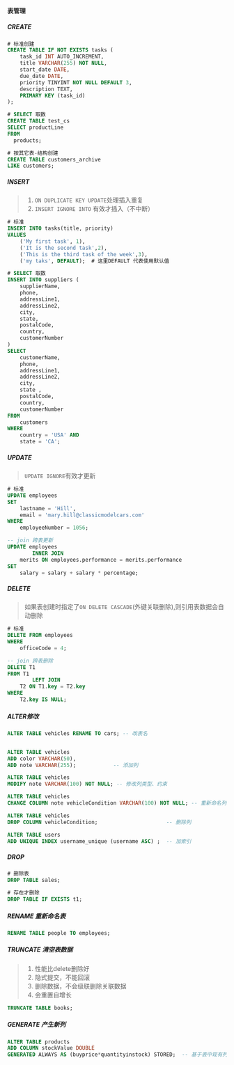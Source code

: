 #### 表管理

##### CREATE
```sql
# 标准创建
CREATE TABLE IF NOT EXISTS tasks (
    task_id INT AUTO_INCREMENT,
    title VARCHAR(255) NOT NULL,
    start_date DATE,
    due_date DATE,
    priority TINYINT NOT NULL DEFAULT 3,
    description TEXT,
    PRIMARY KEY (task_id)
);
```
```sql
# SELECT 取数
CREATE TABLE test_cs
SELECT productLine
FROM 
  products;
```
```sql
# 按其它表-结构创建
CREATE TABLE customers_archive
LIKE customers;
```


##### INSERT
> 1. `ON DUPLICATE KEY UPDATE`处理插入重复
> 2. `INSERT IGNORE INTO` 有效才插入（不中断）
```sql
# 标准
INSERT INTO tasks(title, priority)
VALUES
    ('My first task', 1),
    ('It is the second task',2),
    ('This is the third task of the week',3),
    ('my taks', DEFAULT);  # 这里DEFAULT 代表使用默认值
```
```sql
# SELECT 取数
INSERT INTO suppliers (
    supplierName, 
    phone, 
    addressLine1,
    addressLine2,
    city,
    state,
    postalCode,
    country,
    customerNumber
)
SELECT 
    customerName,
    phone,
    addressLine1,
    addressLine2,
    city,
    state ,
    postalCode,
    country,
    customerNumber
FROM 
    customers
WHERE 
    country = 'USA' AND 
    state = 'CA';
```


##### UPDATE
> `UPDATE IGNORE`有效才更新
```sql
# 标准
UPDATE employees 
SET 
    lastname = 'Hill',
    email = 'mary.hill@classicmodelcars.com'
WHERE
    employeeNumber = 1056;
```
```sql
-- join 跨表更新
UPDATE employees
        INNER JOIN
    merits ON employees.performance = merits.performance
SET
    salary = salary + salary * percentage;
```


##### DELETE
> 如果表创建时指定了`ON DELETE CASCADE`(外键关联删除),则引用表数据会自动删除
```sql
# 标准
DELETE FROM employees
WHERE
    officeCode = 4;
```
```sql
-- join 跨表删除
DELETE T1
FROM T1
        LEFT JOIN
    T2 ON T1.key = T2.key
WHERE
    T2.key IS NULL;
```


##### ALTER修改
```sql
ALTER TABLE vehicles RENAME TO cars; -- 改表名


ALTER TABLE vehicles 
ADD color VARCHAR(50), 
ADD note VARCHAR(255);            -- 添加列

ALTER TABLE vehicles 
MODIFY note VARCHAR(100) NOT NULL; -- 修改列类型、约束

ALTER TABLE vehicles
CHANGE COLUMN note vehicleCondition VARCHAR(100) NOT NULL; -- 重新命名列

ALTER TABLE vehicles
DROP COLUMN vehicleCondition;                      -- 删除列

ALTER TABLE users
ADD UNIQUE INDEX username_unique (username ASC) ;  -- 加索引
```


##### DROP
```sql
# 删除表
DROP TABLE sales;

# 存在才删除
DROP TABLE IF EXISTS t1;
```


##### RENAME 重新命名表
```sql
RENAME TABLE people TO employees;
```


##### TRUNCATE 清空表数据
> 1. 性能比delete删除好
> 2. 隐式提交，不能回滚
> 3. 删除数据，不会级联删除关联数据
> 4. 会重置自增长

```sql
TRUNCATE TABLE books;
```


##### GENERATE 产生新列
```sql
ALTER TABLE products
ADD COLUMN stockValue DOUBLE
GENERATED ALWAYS AS (buyprice*quantityinstock) STORED;  -- 基于表中现有列产生新列
```



